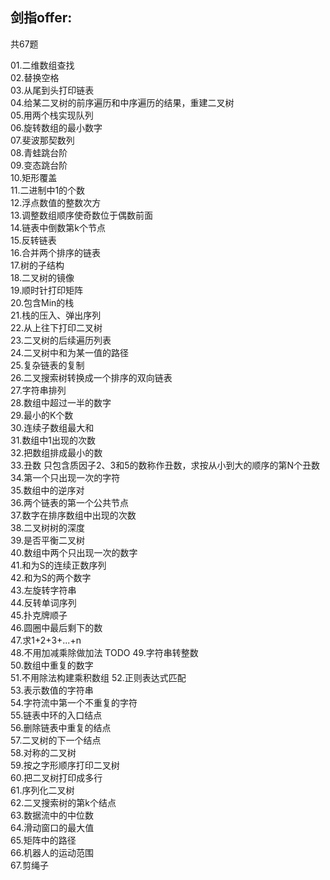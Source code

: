 ## 剑指offer: 
 
共67题
 
01.二维数组查找  
02.替换空格  
03.从尾到头打印链表  
04.给某二叉树的前序遍历和中序遍历的结果，重建二叉树  
05.用两个栈实现队列  
06.旋转数组的最小数字  
07.斐波那契数列  
08.青蛙跳台阶  
09.变态跳台阶  
10.矩形覆盖  
11.二进制中1的个数  
12.浮点数值的整数次方   
13.调整数组顺序使奇数位于偶数前面  
14.链表中倒数第k个节点  
15.反转链表  
16.合并两个排序的链表  
17.树的子结构  
18.二叉树的镜像  
19.顺时针打印矩阵  
20.包含Min的栈  
21.栈的压入、弹出序列  
22.从上往下打印二叉树  
23.二叉树的后续遍历列表  
24.二叉树中和为某一值的路径  
25.复杂链表的复制  
26.二叉搜索树转换成一个排序的双向链表  
27.字符串排列  
28.数组中超过一半的数字  
29.最小的K个数  
30.连续子数组最大和  
31.数组中1出现的次数  
32.把数组排成最小的数  
33.丑数 只包含质因子2、3和5的数称作丑数，求按从小到大的顺序的第N个丑数  
34.第一个只出现一次的字符  
35.数组中的逆序对  
36.两个链表的第一个公共节点  
37.数字在排序数组中出现的次数  
38.二叉树树的深度  
39.是否平衡二叉树  
40.数组中两个只出现一次的数字  
41.和为S的连续正数序列  
42.和为S的两个数字  
43.左旋转字符串  
44.反转单词序列  
45.扑克牌顺子  
46.圆圈中最后剩下的数  
47.求1+2+3+...+n  
48.不用加减乘除做加法 TODO
49.字符串转整数  
50.数组中重复的数字  
51.不用除法构建乘积数组
52.正则表达式匹配  
53.表示数值的字符串  
54.字符流中第一个不重复的字符  
55.链表中环的入口结点  
56.删除链表中重复的结点  
57.二叉树的下一个结点  
58.对称的二叉树  
59.按之字形顺序打印二叉树  
60.把二叉树打印成多行  
61.序列化二叉树  
62.二叉搜索树的第k个结点  
63.数据流中的中位数  
64.滑动窗口的最大值  
65.矩阵中的路径  
66.机器人的运动范围  
67.剪绳子  

